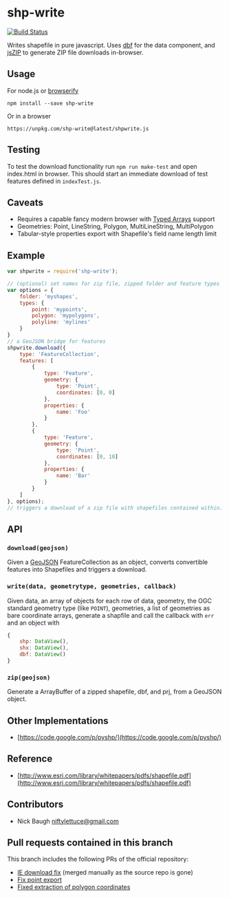 # shp-write

[![Build Status](https://secure.travis-ci.org/mapbox/shp-write.svg?branch=master)](http://travis-ci.org/mapbox/shp-write)

Writes shapefile in pure javascript. Uses [dbf](https://github.com/tmcw/dbf)
for the data component, and [jsZIP](http://stuk.github.io/jszip/) to generate
ZIP file downloads in-browser.

## Usage

For node.js or [browserify](https://github.com/substack/node-browserify)

    npm install --save shp-write

Or in a browser

    https://unpkg.com/shp-write@latest/shpwrite.js

## Testing

To test the download functionality run `npm run make-test` and open index.html in browser.
This should start an immediate download of test features defined in `indexTest.js`.

## Caveats

* Requires a capable fancy modern browser with [Typed Arrays](http://caniuse.com/#feat=typedarrays)
  support
* Geometries: Point, LineString, Polygon, MultiLineString, MultiPolygon
* Tabular-style properties export with Shapefile's field name length limit

## Example

```js
var shpwrite = require('shp-write');

// (optional) set names for zip file, zipped folder and feature types
var options = {
    folder: 'myshapes',
    types: {
        point: 'mypoints',
        polygon: 'mypolygons',
        polyline: 'mylines'
    }
}
// a GeoJSON bridge for features
shpwrite.download({
    type: 'FeatureCollection',
    features: [
        {
            type: 'Feature',
            geometry: {
                type: 'Point',
                coordinates: [0, 0]
            },
            properties: {
                name: 'Foo'
            }
        },
        {
            type: 'Feature',
            geometry: {
                type: 'Point',
                coordinates: [0, 10]
            },
            properties: {
                name: 'Bar'
            }
        }
    ]
}, options);
// triggers a download of a zip file with shapefiles contained within.
```

## API

### `download(geojson)`

Given a [GeoJSON](http://geojson.org/) FeatureCollection as an object,
converts convertible features into Shapefiles and triggers a download.

### `write(data, geometrytype, geometries, callback)`

Given data, an array of objects for each row of data, geometry, the OGC standard
geometry type (like `POINT`), geometries, a list of geometries as bare coordinate
arrays, generate a shapfile and call the callback with `err` and an object with

```js
{
    shp: DataView(),
    shx: DataView(),
    dbf: DataView()
}
```

### `zip(geojson)`

Generate a ArrayBuffer of a zipped shapefile, dbf, and prj, from a GeoJSON
object.

## Other Implementations

* [https://code.google.com/p/pyshp/](https://code.google.com/p/pyshp/)

## Reference

* [http://www.esri.com/library/whitepapers/pdfs/shapefile.pdf](http://www.esri.com/library/whitepapers/pdfs/shapefile.pdf)

## Contributors

* Nick Baugh <niftylettuce@gmail.com>

## Pull requests contained in this branch

This branch includes the following PRs of the official repository:

* [IE download fix](https://github.com/mapbox/shp-write/pull/50) (merged manually as the source repo is gone)
* [Fix point export](https://github.com/mapbox/shp-write/pull/69)
* [Fixed extraction of polygon coordinates](https://github.com/mapbox/shp-write/pull/65)
